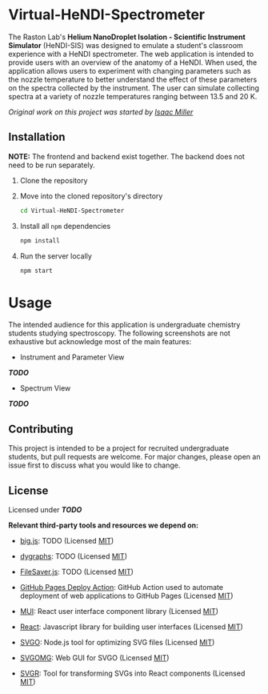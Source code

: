 # Virtual-HeNDI-Spectrometer

The Raston Lab's **Helium NanoDroplet Isolation - Scientific Instrument Simulator** (HeNDI-SIS) was designed to emulate a student's classroom experience with a HeNDI spectrometer. The web application is intended to provide users with an overview of the anatomy of a HeNDI. When used, the application allows users to experiment with changing parameters such as the nozzle temperature to better understand the effect of these parameters on the spectra collected by the instrument. The user can simulate collecting spectra at a variety of nozzle temperatures ranging between 13.5 and 20 K.

*Original work on this project was started by [Isaac Miller](https://github.com/isaac-j-miller)*

## Installation

**NOTE:** The frontend and backend exist together. The backend does not need to be run separately.

1. Clone the repository

2. Move into the cloned repository's directory

   ```bash
   cd Virtual-HeNDI-Spectrometer
   ```

3. Install all `npm` dependencies

   ```bash
   npm install
   ```

4. Run the server locally

   ```bash
   npm start
   ```

# Usage

The intended audience for this application is undergraduate chemistry students studying spectroscopy. The following screenshots are not exhaustive but acknowledge most of the main features:

- Instrument and Parameter View

**_TODO_**

- Spectrum View

**_TODO_**

## Contributing

This project is intended to be a project for recruited undergraduate students, but pull requests are welcome. For major changes, please open an issue first to discuss what you would like to change.

## License

Licensed under **_TODO_**

**Relevant third-party tools and resources we depend on:**

- [big.js](https://github.com/MikeMcl/big.js): TODO (Licensed [MIT](https://github.com/MikeMcl/big.js/blob/master/LICENCE.md))

- [dygraphs](https://github.com/danvk/dygraphs): TODO (Licensed [MIT](https://github.com/danvk/dygraphs/blob/master/LICENSE.txt))

- [FileSaver.js](https://github.com/eligrey/FileSaver.js): TODO (Licensed [MIT](https://github.com/eligrey/FileSaver.js/blob/master/LICENSE.md))

- [GitHub Pages Deploy Action](https://github.com/JamesIves/github-pages-deploy-action): GitHub Action used to automate deployment of web applications to GitHub Pages (Licensed [MIT](https://github.com/JamesIves/github-pages-deploy-action/blob/dev/LICENSE))

- [MUI](https://mui.com/): React user interface component library (Licensed [MIT](https://github.com/mui/material-ui/blob/master/LICENSE))

- [React](https://react.dev/): Javascript library for building user interfaces (Licensed [MIT](https://github.com/facebook/react/blob/main/LICENSE))

- [SVGO](https://github.com/svg/svgo): Node.js tool for optimizing SVG files (Licensed [MIT](https://github.com/svg/svgo/blob/main/LICENSE))

- [SVGOMG](https://github.com/jakearchibald/svgomg): Web GUI for SVGO (Licensed [MIT](https://github.com/jakearchibald/svgomg/blob/main/LICENSE.md))

- [SVGR](https://github.com/gregberge/svgr): Tool for transforming SVGs into React components (Licensed [MIT](https://github.com/gregberge/svgr/blob/main/LICENSE))
